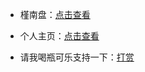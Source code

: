 * 槿南盘：[点击查看](https://jn11.eu.org)

* 个人主页：[点击查看](https://jinnan11.repl.co)

* 请我喝瓶可乐支持一下：[打赏](https://flowus.cn/share/31646873-4314-4769-8d66-84c37398d72e)
